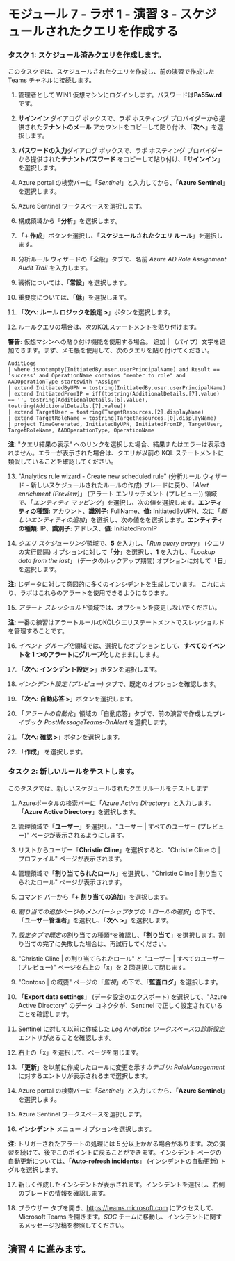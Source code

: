 # モジュール 7 - ラボ 1 - 演習 3 - スケジュールされたクエリを作成する

### タスク 1: スケジュール済みクエリを作成します。

このタスクでは、スケジュールされたクエリを作成し、前の演習で作成した Teams チャネルに接続します。

1. 管理者として WIN1 仮想マシンにログインします。パスワードは**Pa55w.rd** です。  

2. **サインイン** ダイアログ ボックスで、ラボ ホスティング プロバイダーから提供された**テナントのメール** アカウントをコピーして貼り付け、「**次へ**」を選択します。

3. **パスワードの入力**ダイアログ ボックスで、ラボ ホスティング プロバイダーから提供された**テナントパスワード** をコピーして貼り付け、「**サインイン**」を選択します。

4. Azure portal の検索バーに「*Sentinel*」と入力してから、「**Azure Sentinel**」を選択します。

5. Azure Sentinel ワークスペースを選択します。

6. 構成領域から「**分析**」を選択します。

7. 「**+ 作成**」ボタンを選択し、「**スケジュールされたクエリ ルール**」を選択します。

8. 分析ルール ウィザードの「全般」タブで、名前 *Azure AD Role Assignment Audit Trail* を入力します。

9. 戦術については、「**常設**」を選択します。

10. 重要度については、「**低**」を選択します。

11. 「**次へ: ルール ロジックを設定 >**」ボタンを選択します。

12. ルールクエリの場合は、次のKQLステートメントを貼り付けます。

**警告:** 仮想マシンへの貼り付け機能を使用する場合。  追加 | （パイプ）文字を追加できます。まず、メモ帳を使用して、次のクエリを貼り付けてください。

```KQL
AuditLogs 
| where isnotempty(InitiatedBy.user.userPrincipalName) and Result == 'success' and OperationName contains "member to role" and AADOperationType startswith "Assign"
| extend InitiatedByUPN = tostring(InitiatedBy.user.userPrincipalName)
| extend InitiatedFromIP = iff(tostring(AdditionalDetails.[7].value) == '', tostring(AdditionalDetails.[6].value), tostring(AdditionalDetails.[7].value))
| extend TargetUser = tostring(TargetResources.[2].displayName)
| extend TargetRoleName = tostring(TargetResources.[0].displayName)
| project TimeGenerated, InitiatedByUPN, InitiatedFromIP, TargetUser, TargetRoleName, AADOperationType, OperationName
```

**注:** "クエリ結果の表示" へのリンクを選択した場合、結果またはエラーは表示されません。エラーが表示された場合は、クエリが以前の KQL ステートメントに類似していることを確認してください。

13. "Analytics rule wizard - Create new scheduled rule" (分析ルール ウィザード - 新しいスケジュールされたルールの作成) ブレードに戻り、「*Alert enrichment (Preview)*」 (アラート エンリッチメント (プレビュー)) 領域で、「*エンティティ マッピング*」を選択し、次の値を選択します。**エンティティの種類:** アカウント、**識別子:** FullName、**値:** InitiatedByUPN、次に「*新しいエンティティの追加*」を選択し、次の値をを選択します。**エンティティの種類:** IP、**識別子:** アドレス、**値:** InitiatedFromIP

14. *クエリ スケジューリング*領域で、**5** を入力し、「*Run query every*」 (クエリの実行間隔) オプションに対して「**分**」を選択し、**1** を入力し、「*Lookup data from the last*」 (データのルックアップ期間) オプションに対して「**日**」を選択します。

**注:** じデータに対して意図的に多くのインシデントを生成しています。  これにより、ラボはこれらのアラートを使用できるようになります。

15. *アラート スレッショルド*領域では、オプションを変更しないでください。

**注:** 一番の練習はアラートルールのKQLクエリステートメントでスレッショルドを管理することです。

16. *イベント グループ化*領域では、選択したオプションとして、**すべてのイベントを 1 つのアラートにグループ化**したままにします。

17. 「**次へ: インシデント設定 >**」ボタンを選択します。  

18. *インシデント設定 (プレビュー)* タブで、既定のオプションを確認します。

19. 「**次へ: 自動応答 >**」ボタンを選択します。

20. 「*アラートの自動化*」領域の「自動応答」タブで、前の演習で作成したプレイブック *PostMessageTeams-OnAlert* を選択します。

22. 「**次へ: 確認 >**」ボタンを選択します。
  
23. 「**作成**」 を選択します。

### タスク 2: 新しいルールをテストします。

このタスクでは、新しいスケジュールされたクエリルールをテストします

1. Azureポータルの検索バーに「*Azure Active Directory*」と入力します。「**Azure Active Directory**」を選択します。

2. 管理領域で「**ユーザー**」を選択し、"ユーザー | すべてのユーザー (プレビュー)" ページが表示されるようにします。

3. リストからユーザー「**Christie Cline**」を選択すると、"Christie Cline の | プロファイル" ページが表示されます。

4. 管理領域で「**割り当てられたロール**」を選択し、"Christie Cline | 割り当てられたロール" ページが表示されます。

5. コマンド バーから「**+ 割り当ての追加**」を選択します。

6. *割り当ての追加*ページの*メンバーシップ*タブの「*ロールの選択*」の下で、「**ユーザー管理者**」を選択し、「**次へ >**」を選択します。

7. *設定タブで既定の*割り当ての種類*を確認し、「**割り当て**」を選択します。割り当ての完了に失敗した場合は、再試行してください。

8. "Christie Cline | の割り当てられたロール" と "ユーザー | すべてのユーザー (プレビュー)" ページを右上の「x」を 2 回選択して閉じます。

9. "Contoso | の概要" ページの「*監視*」の下で、「**監査ログ**」を選択します。

10. 「**Export data settings**」 (データ設定のエクスポート) を選択して、"Azure Active Directory" のデータ コネクタが、Sentinel で正しく設定されていることを確認します。

11. Sentinel に対して以前に作成した *Log Analytics ワークスペース*の*診断設定*エントリがあることを確認します。

12. 右上の「x」を選択して、ページを閉じます。

13. 「**更新**」を以前に作成したロールに変更を示す*カテゴリ: RoleManagement* に対するエントリが表示されるまで選択します。

14. Azure portal の検索バーに「*Sentinel*」と入力してから、「**Azure Sentinel**」を選択します。

15. Azure Sentinel ワークスペースを選択します。

16. **インシデント** メニュー オプションを選択します。

**注:** トリガーされたアラートの処理には 5 分以上かかる場合があります。次の演習を続けて、後でこのポイントに戻ることができます。インシデント ページの自動更新については、「**Auto-refresh incidents**」 (インシデントの自動更新) トグルを選択します。

17. 新しく作成したインシデントが表示されます。インシデントを選択し、右側のブレードの情報を確認します。

18. ブラウザー タブを開き、https://teams.microsoft.com にアクセスして、Microsoft Teams を開きます。*SOC* チームに移動し、インシデントに関するメッセージ投稿を参照してください。

## 演習 4 に進みます。
